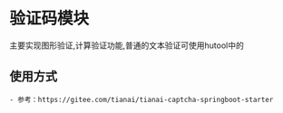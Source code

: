 # 验证码模块
主要实现图形验证,计算验证功能,普通的文本验证可使用hutool中的

## 使用方式
    - 参考：https://gitee.com/tianai/tianai-captcha-springboot-starter
















